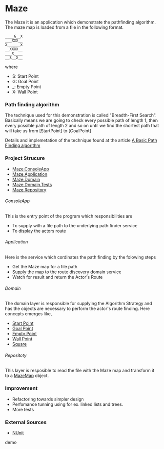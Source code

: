 # Maze 

The Maze it is an application which demonstrate the pathfinding algorithm. The maze map is loaded from a file in the following format.

``` 
____G__X
___XXX__
X______X
__XXXX__
___X____
__S__X__
```

where
 - S: Start Point
 - G: Goal Point
 - _: Empty Point
 - X: Wall Point
 
### Path finding algorithm
The technique used for this demonstration is called "Breadth-First Search".
Basically means we are going to check every possible path of length 1, then every possible path of length 2 and so on until we find the shortest path that will take us from [StartPoint] to [GoalPoint]

Details and implemetation of the technique found at the article [A Basic Path Finding algorithm](http://gregtrowbridge.com/a-basic-pathfinding-algorithm/)

### Project Strucure
* [Maze.ConsoleApp](https://github.com/klimisa/Maze/tree/master/Maze.ConsoleApp)
* [Maze.Application](https://github.com/klimisa/Maze/tree/master/Maze.Application)
* [Maze.Domain](https://github.com/klimisa/Maze/tree/master/Maze.Domain)
* [Maze.Domain.Tests](https://github.com/klimisa/Maze/tree/master/Maze.Domain.Tests)
* [Maze.Repository](https://github.com/klimisa/Maze/tree/master/Maze.Repository)

###### ConsoleApp
This is the entry point of the program which responsibilities are 
 - To supply with a file path to the underlying path finder service
 - To display the actors route

###### Application
Here is the service which cordinates the path finding by the folowing steps 
 - Get the Maze map for a file path.
 - Supply the map to the route discovery domain service
 - Watch for result and return the Actor's Route
 
###### Domain
The domain layer is responsible for supplying the Algorithm Strategy and has the objects are necessary to perform the actor's route finding.
Here concepts emerges like,
 - [Start Point](https://github.com/klimisa/Maze/blob/master/Maze.Domain/Points/StartPoint.cs)
 - [Goal Point](https://github.com/klimisa/Maze/blob/master/Maze.Domain/Points/GoalPoint.cs)
 - [Empty Point](https://github.com/klimisa/Maze/blob/master/Maze.Domain/Points/EmptyPoint.cs)
 - [Wall Point](https://github.com/klimisa/Maze/blob/master/Maze.Domain/Points/WallPoint.cs)
 - [Square](https://github.com/klimisa/Maze/blob/master/Maze.Domain/PathFinder/Square.cs)

###### Repositoty
This layer is resposible to read the file with the Maze map and transform it to a [MazeMap](https://github.com/klimisa/Maze/blob/master/Maze.Domain/Service/MazeMap.cs) object.

### Improvement
 - Refactoring towards simpler design
 - Perfomance tunning using for ex. linked lists and trees.
 - More tests


### External Sources
  - [NUnit](https://www.nuget.org/packages/NUnit/)
  
  
  demo
